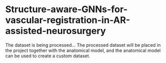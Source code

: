 # Structure-aware-GNNs-for-vascular-registration-in-AR-assisted-neurosurgery
The dataset is being processed...
The processed dataset will be placed in the project together with the anatomical model, and the anatomical model can be used to create a custom dataset.
